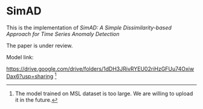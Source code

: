 # SimAD
This is the implementation of *SimAD: A Simple Dissimilarity-based Approach for Time Series Anomaly Detection*


The paper is under review.

Model link:

https://drive.google.com/drive/folders/1dDH3JRivRYEU02riHzGFUu74OxiwDax6?usp=sharing [^1]

[^1]: The model trained on MSL dataset is too large. We are willing to upload it in the future.